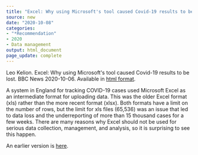 ```yaml
---
title: "Excel: Why using Microsoft's tool caused Covid-19 results to be lost"
source: new
date: "2020-10-08"
categories:
- "*Recommendation"
- 2020
- Data management
output: html_document
page_update: complete
---
```


Leo Kelion. Excel: Why using Microsoft's tool caused Covid-19 results to be lost. BBC News 2020-10-06. Available in [html format](https://www.bbc.com/news/technology-54423988).

<!---more--->

A system in England for tracking COVID-19 cases used Microsoft Excel as an intermediate format for uploading data. This was the older Excel format (xls) rather than the more recent format (xlsx). Both formats have a limit on the number of rows, but the limit for xls files (65,536) was an issue that led to data loss and the underreporting of more than 15 thousand cases for a few weeks. There are many reasons why Excel should not be used for serious data collection, management, and analysis, so it is surprising to see this happen.

An earlier version is [here][sim2].
 
[sim2]: http://new.pmean.com/excel-error-covid/

